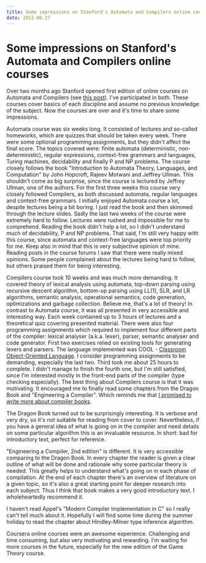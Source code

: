 ```yaml
---
title: Some impressions on Stanford's Automata and Compilers online courses
date: 2012-06-27
---
```


Some impressions on Stanford's Automata and Compilers online courses
====================================================================

Over two months ago Stanford opened first edition of online courses on Automata
and Compilers (see [this
post](/blog/2012-04-20-stanford-opens-new-online-courses-about-compilers-and-automata.html)).
I've participated in both. These courses cover basics of each discipline and
assume no previous knowledge of the subject. Now the courses are over and it's
time to share some impressions.

Automata course was six weeks long. It consisted of lectures and so-called
homeworks, which are quizzes that should be taken every week. There were some
optional programming assignments, but they didn't affect the final score. The
topics covered were: finite automata (deterministic, non-deterministic), regular
expressions, context-free grammars and languages, Turing machines, decidability
and finally P and NP problems. The course closely follows the book "Introduction
to Automata Theory, Languages, and Computation" by John Hopcroft, Rajeev Motwani
and Jeffrey Ullman. This shouldn't come as big surprise, since the course is
lectured by Jeffrey Ullman, one of the authors. For the first three weeks this
course very closely followed Compilers, as both discussed automata, regular
languages and context-free grammars. I initially enjoyed Automata course a lot,
despite lectures being a bit boring. I just read the book and then skimmed
through the lecture slides. Sadly the last two weeks of the course were
extremely hard to follow. Lectures were rushed and impossible for me to
comprehend. Reading the book didn't help a lot, so I didn't understand much of
decidability, P and NP problems. That said, I'm still very happy with this
course, since automata and context-free languages were top priority for me. Keep
also in mind that this is very subjective opinion of mine. Reading posts in the
course forums I saw that there were really mixed opinions. Some people
complained about the lectures being hard to follow, but others praised them for
being interesting.

Compilers course took 10 weeks and was much more demanding. It covered theory of
lexical analysis using automata, top-down parsing using recursive descent
algorithm, bottom-up parsing using LL(1), SLR, and LR algorithms, semantic
analysis, operational semantics, code generation, optimizations and garbage
collection. Believe me, that's a lot of theory! In contrast to Automata course,
it was all presented in very accessible and interesting way. Each week contained
up to 3 hours of lectures and a theoretical quiz covering presented
material. There were also four programming assignments which required to
implement four different parts of the compiler: lexical analyser (a.k.a. lexer),
parser, semantic analyser and code generator. First two exercises relied on
existing tools for generating lexers and parsers. The language implemented was
COOL - [Classroom Object-Oriented
Language](http://en.wikipedia.org/wiki/Cool_%28programming_language%29). I
consider programming assignments to be demanding, especially the last two. Third
took me about 25 hours to complete. I didn't manage to finish the fourth one,
but I'm still satisfied, since I'm interested mostly in the front-end parts of
the compiler (type checking especially). The best thing about Compilers course
is that it was motivating. It encouraged me to finally read some chapters from
the Dragon Book and "Engineering a Compiler". Which reminds me that [I promised
to write more about compiler
books](/blog/2012-04-25-some-books-about-compilers.html).

The Dragon Book turned out to be surprisingly interesting. It is verbose and
very dry, so it's not suitable for reading from cover to cover. Nevertheless, if
you have a general idea of what is going on in the compiler and need details on
some particular algorithm this is an invaluable resource. In short: bad for
introductory text, perfect for reference.

"Engineering a Compiler, 2nd edition" is different. It is very accessible
comparing to the Dragon Book. In every chapter the reader is given a clear
outline of what will be done and rationale why some particular theory is
needed. This greatly helps to understand what's going on in each phase of
compilation. At the end of each chapter there's an overview of literature on a
given topic, so it's also a great starting point for deeper research into each
subject. Thus I think that book makes a very good introductory text. I
wholeheartedly recommend it.

I haven't read Appel's "Modern Compiler Implementation in C" so I really can't
tell much about it. Hopefully I will find some time during the summer holiday to
read the chapter about Hindley-Milner type inference algorithm.

Coursera online courses were an awesome experience. Challenging and time
consuming, but also very motivating and rewarding. I'm waiting for more courses
in the future, especially for the new edition of the Game Theory course.

